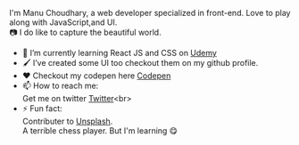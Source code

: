 
I'm Manu Choudhary, a web developer specialized in front-end. Love to play along with JavaScript,and UI.<br> 
📷 I do like to capture the beautiful world. 
<br>
- 🌱 I’m currently learning React JS and CSS on [Udemy](https://https://www.udemy.com/) <br>
- 🖌️ I’ve created some UI too checkout them on my github profile. <br>
- ❤️ Checkout my codepen here [Codepen](https://codepen.io/ManuChoudhary)<br>
- 📫 How to reach me: <br>
      Get me on twitter [Twitter](https://twitter.com/_manuchoudhary_)<br>
- ⚡ Fun fact: <br>
      Contributer to [Unsplash](https://unsplash.com/@manuchoudhary). <br>
      A terrible chess player. But I'm learning 😋
      
